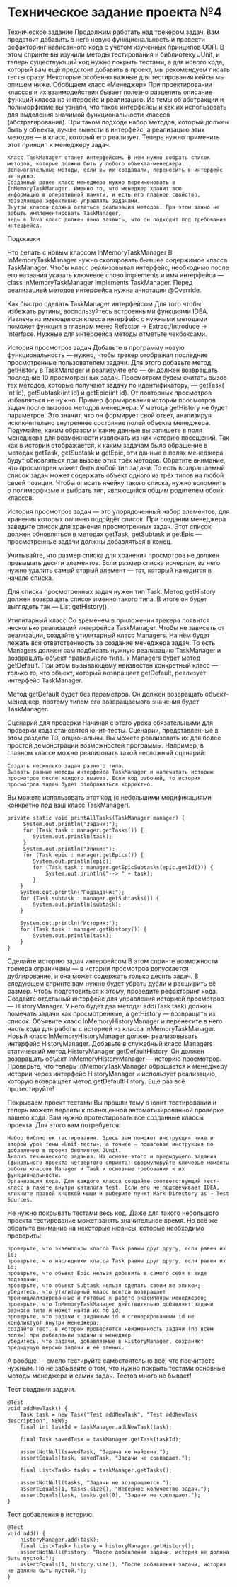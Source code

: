 # Техническое задание проекта №4

Техническое задание
Продолжим работать над трекером задач. Вам предстоит добавить в него новую функциональность и провести рефакторинг
написанного кода с учётом изученных принципов ООП.
В этом спринте вы изучили методы тестирования и библиотеку JUnit, и теперь существующий код нужно покрыть тестами, а для
нового кода, который вам ещё предстоит добавить в проект, мы рекомендуем писать тесты сразу. Некоторые особенно важные
для тестирования кейсы мы опишем ниже.
Обобщаем класс «Менеджер»
При проектировании классов и их взаимодействия бывает полезно разделить описание функций класса на интерфейс и
реализацию. Из темы об абстракции и полиморфизме вы узнали, что такое интерфейсы и как их использовать для выделения
значимой функциональности классов (абстрагирования). При таком подходе набор методов, который должен быть у объекта,
лучше вынести в интерфейс, а реализацию этих методов — в класс, который его реализует. Теперь нужно применить этот
принцип к менеджеру задач.

    Класс TaskManager станет интерфейсом. В нём нужно собрать список методов, которые должны быть у любого объекта-менеджера.
    Вспомогательные методы, если вы их создавали, переносить в интерфейс не нужно.
    Созданный ранее класс менеджера нужно переименовать в InMemoryTaskManager. Именно то, что менеджер хранит всю 
    информацию в оперативной памяти, и есть его главное свойство, позволяющее эффективно управлять задачами. 
    Внутри класса должна остаться реализация методов. При этом важно не забыть имплементировать TaskManager, 
    ведь в Java класс должен явно заявить, что он подходит под требования интерфейса.

Подсказки

Что делать с новым классом InMemoryTaskManager
В InMemoryTaskManager нужно скопировать бывшее содержимое класса TaskManager. Чтобы класс реализовывал интерфейс,
необходимо после его названия указать ключевое слово implements и имя интерфейса — class InMemoryTaskManager implements
TaskManager. Перед реализацией методов интерфейса нужна аннотация @Override.

Как быстро сделать TaskManager интерфейсом
Для того чтобы избежать рутины, воспользуйтесь встроенными функциями IDEA. Извлечь из имеющегося класса интерфейс с
нужными методами поможет функция в главном меню Refactor → Extract/Introduce → Interface. Нужные для интерфейса методы
отметьте чекбоксами.

История просмотров задач
Добавьте в программу новую функциональность — нужно, чтобы трекер отображал последние просмотренные пользователем
задачи. Для этого добавьте метод getHistory в TaskManager и реализуйте его — он должен возвращать последние 10
просмотренных задач. Просмотром будем считать вызов тех методов, которые получают задачу по идентификатору, — getTask(
int id), getSubtask(int id) и getEpic(int id). От повторных просмотров избавляться не нужно.
Пример формирования истории просмотров задач после вызовов методов менеджера:
У метода getHistory не будет параметров. Это значит, что он формирует свой ответ, анализируя исключительно внутреннее
состояние полей объекта менеджера. Подумайте, каким образом и какие данные вы запишете в поля менеджера для возможности
извлекать из них историю посещений. Так как в истории отображается, к каким задачам было обращение в методах getTask,
getSubtask и getEpic, эти данные в полях менеджера будут обновляться при вызове этих трёх методов.
Обратите внимание, что просмотрен может быть любой тип задачи. То есть возвращаемый список задач может содержать объект
одного из трёх типов на любой своей позиции. Чтобы описать ячейку такого списка, нужно вспомнить о полиморфизме и
выбрать тип, являющийся общим родителем обоих классов.

История просмотров задач — это упорядоченный набор элементов, для хранения которых отлично подойдёт список. При создании
менеджера заведите список для хранения просмотренных задач. Этот список должен обновляться в методах getTask, getSubtask
и getEpic — просмотренные задачи должны добавляться в конец.

Учитывайте, что размер списка для хранения просмотров не должен превышать десяти элементов. Если размер списка исчерпан,
из него нужно удалить самый старый элемент — тот, который находится в начале списка.

Для списка просмотренных задач нужен тип Task. Метод getHistory должен возвращать список именно такого типа. В итоге он
будет выглядеть так — List<Task> getHistory().

Утилитарный класс
Со временем в приложении трекера появится несколько реализаций интерфейса TaskManager. Чтобы не зависеть от реализации,
создайте утилитарный класс Managers. На нём будет лежать вся ответственность за создание менеджера задач. То есть
Managers должен сам подбирать нужную реализацию TaskManager и возвращать объект правильного типа.
У Managers будет метод getDefault. При этом вызывающему неизвестен конкретный класс — только то, что объект, который
возвращает getDefault, реализует интерфейс TaskManager.

Метод getDefault будет без параметров. Он должен возвращать объект-менеджер, поэтому типом его возвращаемого значения
будет TaskManager.

Сценарий для проверки
Начиная с этого урока обязательными для проверки кода становятся юнит-тесты. Сценарии, представленные в этом разделе ТЗ,
опциональны. Вы можете реализовать их для более простой демонстрации возможностей программы.
Например, в главном классе можно реализовать такой несложный сценарий:

    Создать несколько задач разного типа.
    Вызвать разные методы интерфейса TaskManager и напечатать историю просмотров после каждого вызова. Если код рабочий, то история просмотров задач будет отображаться корректно.

Вы можете использовать этот код (с небольшими модификациями конкретно под ваш класс TaskManager).

    private static void printAllTasks(TaskManager manager) {
         System.out.println("Задачи:");
         for (Task task : manager.getTasks()) {
            System.out.println(task);
         }
         System.out.println("Эпики:");
         for (Task epic : manager.getEpics()) {
            System.out.println(epic);
            for (Task task : manager.getEpicSubtasks(epic.getId())) {
                System.out.println("--> " + task);
            }
        }
        System.out.println("Подзадачи:");
        for (Task subtask : manager.getSubtasks()) {
            System.out.println(subtask);
        }

        System.out.println("История:");
        for (Task task : manager.getHistory()) {
            System.out.println(task);
        }
    } 

Сделайте историю задач интерфейсом
В этом спринте возможности трекера ограничены — в истории просмотров допускается дублирование, и она может содержать
только десять задач. В следующем спринте вам нужно будет убрать дубли и расширить её размер. Чтобы подготовиться к
этому, проведите рефакторинг кода.
Создайте отдельный интерфейс для управления историей просмотров — HistoryManager. У него будет два метода: add(Task
task) должен помечать задачи как просмотренные, а getHistory — возвращать их список.
Объявите класс InMemoryHistoryManager и перенесите в него часть кода для работы с историей из класса
InMemoryTaskManager. Новый класс InMemoryHistoryManager должен реализовывать интерфейс HistoryManager.
Добавьте в служебный класс Managers статический метод HistoryManager getDefaultHistory. Он должен возвращать объект
InMemoryHistoryManager — историю просмотров.
Проверьте, что теперь InMemoryTaskManager обращается к менеджеру истории через интерфейс HistoryManager и использует
реализацию, которую возвращает метод getDefaultHistory.
Ещё раз всё протестируйте!

Покрываем проект тестами
Вы прошли тему о юнит-тестировании и теперь можете перейти к полноценной автоматизированной проверке вашего кода. Вам
нужно протестировать все созданные классы проекта.
Для этого вам потребуется:

    Набор библиотек тестирования. Здесь вам поможет инструкция ниже и второй урок темы «Unit-тесты», а точнее — пошаговая инструкция по добавлению в проект библиотек JUnit.
    Анализ технического задания. На основе этого и предыдущего задания (финального проекта четвёртого спринта) сформулируйте ключевые моменты работы классов Manager и Task и основные требования к их функциональности.
    Организация кода. Для каждого класса создайте соответствующий тест-класс в пакете внутри каталога test. Если его не подсвечивает IDEA, кликните правой кнопкой мыши и выберите пункт Mark Directory as → Test Sources.

Не нужно покрывать тестами весь код. Даже для такого небольшого проекта тестирование может занять значительное время. Но
всё же обратите внимание на некоторые нюансы, которые необходимо проверить:

    проверьте, что экземпляры класса Task равны друг другу, если равен их id;
    проверьте, что наследники класса Task равны друг другу, если равен их id;
    проверьте, что объект Epic нельзя добавить в самого себя в виде подзадачи;
    проверьте, что объект Subtask нельзя сделать своим же эпиком;
    убедитесь, что утилитарный класс всегда возвращает проинициализированные и готовые к работе экземпляры менеджеров;
    проверьте, что InMemoryTaskManager действительно добавляет задачи разного типа и может найти их по id;
    проверьте, что задачи с заданным id и сгенерированным id не конфликтуют внутри менеджера;
    создайте тест, в котором проверяется неизменность задачи (по всем полям) при добавлении задачи в менеджер
    убедитесь, что задачи, добавляемые в HistoryManager, сохраняют предыдущую версию задачи и её данных.

А вообще — смело тестируйте самостоятельно всё, что посчитаете нужным. Но не забывайте о том, что нужно покрыть тестами
основные методы менеджера и самих задач. Тестов много не бывает!

Тест создания задачи.

    @Test
    void addNewTask() {
        Task task = new Task("Test addNewTask", "Test addNewTask description", NEW);
        final int taskId = taskManager.addNewTask(task);
    
        final Task savedTask = taskManager.getTask(taskId);
    
        assertNotNull(savedTask, "Задача не найдена.");
        assertEquals(task, savedTask, "Задачи не совпадают.");
    
        final List<Task> tasks = taskManager.getTasks();
    
        assertNotNull(tasks, "Задачи не возвращаются.");
        assertEquals(1, tasks.size(), "Неверное количество задач.");
        assertEquals(task, tasks.get(0), "Задачи не совпадают.");
    }

Тест добавления в историю.

    @Test
    void add() {
        historyManager.add(task);
        final List<Task> history = historyManager.getHistory();
        assertNotNull(history, "После добавления задачи, история не должна быть пустой.");
        assertEquals(1, history.size(), "После добавления задачи, история не должна быть пустой.");
    }